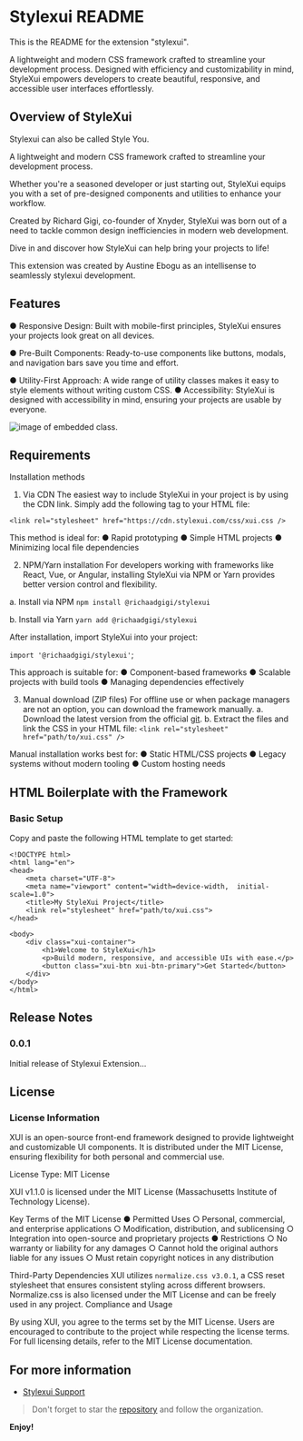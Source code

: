 # Stylexui README

This is the README for the extension "stylexui". 

A lightweight and modern CSS framework crafted to streamline your development process. Designed with efficiency and customizability in mind, StyleXui empowers developers to create beautiful, responsive, and accessible user interfaces effortlessly.

## Overview of StyleXui

Stylexui can also be called Style You.

A lightweight and modern CSS framework crafted to streamline your development process. 

Whether you're a seasoned developer or just starting out, StyleXui equips you with a set of pre-designed components and utilities to enhance your workflow.

Created by Richard Gigi, co-founder of Xnyder, StyleXui was born out of a need to tackle common design inefficiencies in modern web development.

Dive in and discover how StyleXui can help bring your projects to life!

This extension was created by Austine Ebogu as an intellisense to seamlessly stylexui development.

## Features

●	Responsive Design: Built with mobile-first principles, StyleXui ensures your projects look great on all devices.

●	Pre-Built Components: Ready-to-use components like buttons, modals, and navigation bars save you time and effort.

●	Utility-First Approach: A wide range of utility classes makes it easy to style elements without writing custom CSS.
●	Accessibility: StyleXui is designed with accessibility in mind, ensuring your projects are usable by everyone.




![image of embedded class.](https://res.cloudinary.com/de8gwnof9/image/upload/v1738843636/kbn2jf5kucsfpi4w8c6o.png "Insert xui- to see all the classes.")


<!-- > Tip: Many popular extensions utilize animations. This is an excellent way to show off your extension! We recommend short, focused animations that are easy to follow. -->

## Requirements

Installation methods
1.	Via CDN
The easiest way to include StyleXui in your project is by using the CDN link. Simply add the following <link> tag to your HTML file:

`<link rel="stylesheet"
href="https://cdn.stylexui.com/css/xui.css />`

This method is ideal for:
●	Rapid prototyping
●	Simple HTML projects
●	Minimizing local file dependencies

2.	NPM/Yarn installation
For developers working with frameworks like React, Vue, or Angular, installing StyleXui via NPM or Yarn provides better version control and flexibility.

a.	Install via NPM
`npm install @richaadgigi/stylexui`

b.	Install via Yarn
`yarn add @richaadgigi/stylexui`

After installation, import StyleXui into your project:

`import '@richaadgigi/stylexui'`;

This approach is suitable for:
●	Component-based frameworks
●	Scalable projects with build tools
●	Managing dependencies effectively

3.	Manual download (ZIP files)
For offline use or when package managers are not an option, you can download the framework manually. 
a.	Download the latest version from the official [git](https://github.com/richaadgigi/stylexui.git). 
b.	Extract the files and link the CSS in your HTML file:
`<link rel="stylesheet" href="path/to/xui.css" />`

Manual installation works best for:
●	Static HTML/CSS projects
●	Legacy systems without modern tooling
●	Custom hosting needs

## HTML Boilerplate with the Framework

### Basic Setup
Copy and paste the following HTML template to get started:

    <!DOCTYPE html> 
    <html lang="en">
    <head>
        <meta charset="UTF-8">
        <meta name="viewport" content="width=device-width,  initial-scale=1.0">
        <title>My StyleXui Project</title>
        <link rel="stylesheet" href="path/to/xui.css"> 
    </head>

    <body>
        <div class="xui-container">
            <h1>Welcome to StyleXui</h1>
            <p>Build modern, responsive, and accessible UIs with ease.</p>
            <button class="xui-btn xui-btn-primary">Get Started</button>
        </div>
    </body>
    </html>


## Release Notes

### 0.0.1

Initial release of Stylexui Extension...


## License

### License Information

XUI is an open-source front-end framework designed to provide lightweight and customizable UI components. It is distributed under the MIT License, ensuring flexibility for both personal and commercial use.

License Type: MIT License

XUI v1.1.0 is licensed under the MIT License (Massachusetts Institute of Technology License).

Key Terms of the MIT License
●	Permitted Uses
○	Personal, commercial, and enterprise applications
○	Modification, distribution, and sublicensing
○	Integration into open-source and proprietary projects
●	Restrictions
○	No warranty or liability for any damages
○	Cannot hold the original authors liable for any issues
○	Must retain copyright notices in any distribution

Third-Party Dependencies
XUI utilizes `normalize.css v3.0.1`, a CSS reset stylesheet that ensures consistent styling across different browsers. Normalize.css is also licensed under the MIT License and can be freely used in any project.
Compliance and Usage

By using XUI, you agree to the terms set by the MIT License. Users are encouraged to contribute to the project while respecting the license terms.
For full licensing details, refer to the MIT License documentation.
 


## For more information

* [Stylexui Support](https://stylexui.com)

>Don't forget to star the [repository](https://github.com/richaadgigi/stylexui.git) and follow the organization.

**Enjoy!**
